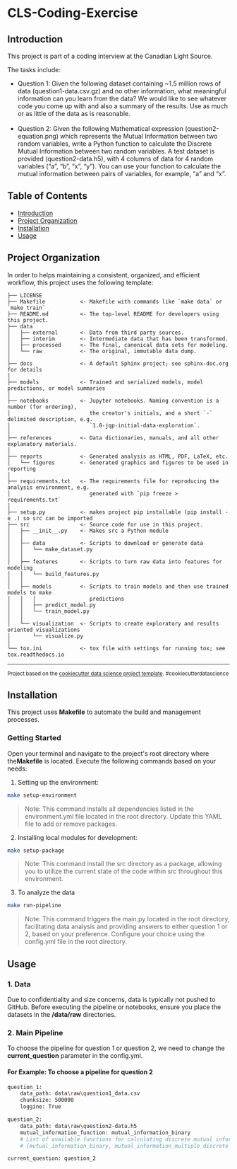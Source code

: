 # CLS-Coding-Exercise

## Introduction

This project is part of a coding interview at the Canadian Light Source.

The tasks include: <br>
<ul>
    <li>Question 1:  Given the following dataset containing ~1.5 million rows of data (question1-data.csv.gz) and no other information, what meaningful information can you learn from the data? We would like to see whatever code you come up with and also a summary of the results. Use as much or as little of the data as is reasonable.</li><br>
    <li> Question 2: Given the following Mathematical expression (question2-equation.png) which represents the Mutual Information between two random variables, write a Python function to calculate the Discrete Mutual Information between two random variables. A test dataset is provided (question2-data.h5), with 4 columns of data for 4 random variables (“a”, “b”, “x”, “y”). You can use your function to calculate the mutual information between pairs of variables, for example, “a” and “x”.</li>
</ul>


## Table of Contents
- [Introduction](#introduction)
- [Project Organization](#project-organization)
- [Installation](#installation)
- [Usage](#usage)



## Project Organization

In order to helps maintaining a consistent, organized, and efficient workflow, this project uses the following template:

    ├── LICENSE
    ├── Makefile           <- Makefile with commands like `make data` or `make train`
    ├── README.md          <- The top-level README for developers using this project.
    ├── data
    │   ├── external       <- Data from third party sources.
    │   ├── interim        <- Intermediate data that has been transformed.
    │   ├── processed      <- The final, canonical data sets for modeling.
    │   └── raw            <- The original, immutable data dump.
    │
    ├── docs               <- A default Sphinx project; see sphinx-doc.org for details
    │
    ├── models             <- Trained and serialized models, model predictions, or model summaries
    │
    ├── notebooks          <- Jupyter notebooks. Naming convention is a number (for ordering),
    │                         the creator's initials, and a short `-` delimited description, e.g.
    │                         `1.0-jqp-initial-data-exploration`.
    │
    ├── references         <- Data dictionaries, manuals, and all other explanatory materials.
    │
    ├── reports            <- Generated analysis as HTML, PDF, LaTeX, etc.
    │   └── figures        <- Generated graphics and figures to be used in reporting
    │
    ├── requirements.txt   <- The requirements file for reproducing the analysis environment, e.g.
    │                         generated with `pip freeze > requirements.txt`
    │
    ├── setup.py           <- makes project pip installable (pip install -e .) so src can be imported
    ├── src                <- Source code for use in this project.
    │   ├── __init__.py    <- Makes src a Python module
    │   │
    │   ├── data           <- Scripts to download or generate data
    │   │   └── make_dataset.py
    │   │
    │   ├── features       <- Scripts to turn raw data into features for modeling
    │   │   └── build_features.py
    │   │
    │   ├── models         <- Scripts to train models and then use trained models to make
    │   │   │                 predictions
    │   │   ├── predict_model.py
    │   │   └── train_model.py
    │   │
    │   └── visualization  <- Scripts to create exploratory and results oriented visualizations
    │       └── visualize.py
    │
    └── tox.ini            <- tox file with settings for running tox; see tox.readthedocs.io


--------

<p><small>Project based on the <a target="_blank" href="https://drivendata.github.io/cookiecutter-data-science/">cookiecutter data science project template</a>. #cookiecutterdatascience</small></p>

## Installation

This project uses <strong>Makefile</strong> to automate the build and management processes.

### Getting Started

Open your terminal and navigate to the project's root directory where the<strong>Makefile</strong> is located. Execute the following commands based on your needs:

1. Setting up the environment:

```bash
make setup-environment
```
>Note: This command installs all dependencies listed in the environment.yml file located in the root directory. Update this YAML file to add or remove packages.

2. Installing local modules for development:

```bash
make setup-package
```
>Note: This command install the src directory as a package, allowing you to utilize the current state of the code within src throughout this environment.

3. To analyze the data

```bash
make run-pipeline
```

>Note: This command triggers the main.py located in the root directory, facilitating data analysis and providing answers to either question 1 or 2, based on your preference. Configure your choice using the config.yml file in the root directory.

## Usage

### 1. Data

Due to confidentiality and size concerns, data is typically not pushed to GitHub. Before executing the pipeline or notebooks, ensure you place the datasets in the <strong>/data/raw</strong> directories.

### 2. Main Pipeline

To choose the pipeline for question 1 or question 2, we need to change the <strong>current_question</strong> parameter in the config.yml.

#### For Example: To choose a pipeline for question 2

```bash
question_1:
    data_path: data\raw\question1_data.csv
    chunksize: 500000
    loggine: True

question_2:
    data_path: data\raw\question2-data.h5
    mutual_information_function: mutual_information_binary
    # List of available functions for calculating discrete mutual information:
    # [mutual_information_binary, mutual_information_multiple_discrete mutual_info_with_entropy, mutual_info_score, mutual_info_classif]

current_question: question_2
```